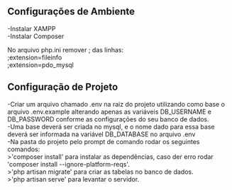<h2>Configurações de Ambiente</h2>

<p>
-Instalar XAMPP
<br>
-Instalar Composer
</p>

<p>
No arquivo php.ini remover ; das linhas:<br>
;extension=fileinfo<br>
;extension=pdo_mysql
</p>

<h2>Configuração de Projeto</h2>
    
<p>
-Criar um arquivo chamado .env na raiz do projeto utilizando como base o arquivo .env.example alterando apenas as variáveis DB_USERNAME e DB_PASSWORD conforme as configurações do seu banco de dados.<br>
-Uma base deverá ser criada no mysql, e o nome dado para essa base deverá ser informada na variável DB_DATABASE no arquivo .env<br>
-Na pasta do projeto pelo prompt de comando rodar os seguintes comandos:<br>
>'composer install' para instalar as dependências, caso der erro rodar 'composer install --ignore-platform-reqs'.<br>
>'php artisan migrate' para criar as tabelas no banco de dados.<br>
>'php artisan serve' para levantar o servidor.
</p>

